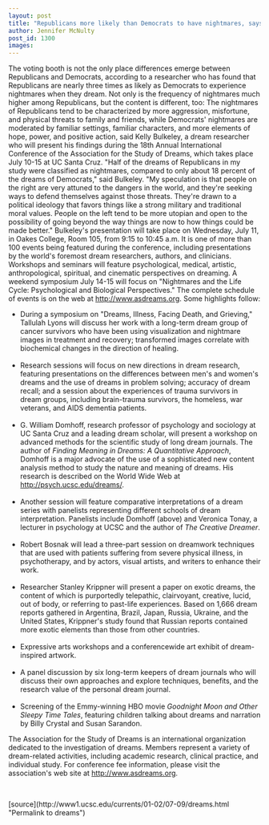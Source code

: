 ```yaml
---
layout: post
title: "Republicans more likely than Democrats to have nightmares, says researcher"
author: Jennifer McNulty
post_id: 1300
images:
---
```


<p>
  The voting booth is not the only place differences emerge between Republicans and Democrats, according to a researcher who has found that Republicans are nearly three times as likely as Democrats to experience nightmares when they dream. Not only is the frequency of nightmares much higher among Republicans, but the content is different, too: The nightmares of Republicans tend to be characterized by more aggression, misfortune, and physical threats to family and friends, while Democrats' nightmares are moderated by familiar settings, familiar characters, and more elements of hope, power, and positive action, said Kelly Bulkeley, a dream researcher who will present his findings during the 18th Annual International Conference of the Association for the Study of Dreams, which takes place July 10-15 at UC Santa Cruz. "Half of the dreams of Republicans in my study were classified as nightmares, compared to only about 18 percent of the dreams of Democrats," said Bulkeley. "My speculation is that people on the right are very attuned to the dangers in the world, and they're seeking ways to defend themselves against those threats. They're drawn to a political ideology that favors things like a strong military and traditional moral values. People on the left tend to be more utopian and open to the possibility of going beyond the way things are now to how things could be made better." Bulkeley's presentation will take place on Wednesday, July 11, in Oakes College, Room 105, from 9:15 to 10:45 a.m. It is one of more than 100 events being featured during the conference, including presentations by the world's foremost dream researchers, authors, and clinicians. Workshops and seminars will feature psychological, medical, artistic, anthropological, spiritual, and cinematic perspectives on dreaming. A weekend symposium July 14-15 will focus on "Nightmares and the Life Cycle: Psychological and Biological Perspectives." The complete schedule of events is on the web at <a href="http://www.asdreams.org">http://www.asdreams.org</a>. Some highlights follow:
</p>
<ul>
  <li>During a symposium on "Dreams, Illness, Facing Death, and Grieving," Tallulah Lyons will discuss her work with a long-term dream group of cancer survivors who have been using visualization and nightmare images in treatment and recovery; transformed images correlate with biochemical changes in the direction of healing.<br>
    <br>
  </li>
  <li>Research sessions will focus on new directions in dream research, featuring presentations on the differences between men's and women's dreams and the use of dreams in problem solving; accuracy of dream recall; and a session about the experiences of trauma survivors in dream groups, including brain-trauma survivors, the homeless, war veterans, and AIDS dementia patients.<br>
    <br>
  </li>
  <li>G. William Domhoff, research professor of psychology and sociology at UC Santa Cruz and a leading dream scholar, will present a workshop on advanced methods for the scientific study of long dream journals. The author of <i>Finding Meaning in Dreams: A Quantitative Approach</i>, Domhoff is a major advocate of the use of a sophisticated new content analysis method to study the nature and meaning of dreams. His research is described on the World Wide Web at <a href="http://psych.ucsc.edu/dreams/">http://psych.ucsc.edu/dreams/</a>.<br>
    <br>
  </li>
  <li>Another session will feature comparative interpretations of a dream series with panelists representing different schools of dream interpretation. Panelists include Domhoff (above) and Veronica Tonay, a lecturer in psychology at UCSC and the author of <i>The Creative Dreamer</i>.<br>
    <br>
  </li>
  <li>Robert Bosnak will lead a three-part session on dreamwork techniques that are used with patients suffering from severe physical illness, in psychotherapy, and by actors, visual artists, and writers to enhance their work.<br>
    <br>
  </li>
  <li>Researcher Stanley Krippner will present a paper on exotic dreams, the content of which is purportedly telepathic, clairvoyant, creative, lucid, out of body, or referring to past-life experiences. Based on 1,666 dream reports gathered in Argentina, Brazil, Japan, Russia, Ukraine, and the United States, Krippner's study found that Russian reports contained more exotic elements than those from other countries.<br>
    <br>
  </li>
  <li>Expressive arts workshops and a conferencewide art exhibit of dream-inspired artwork.<br>
    <br>
  </li>
  <li>A panel discussion by six long-term keepers of dream journals who will discuss their own approaches and explore techniques, benefits, and the research value of the personal dream journal.<br>
    <br>
  </li>
  <li>Screening of the Emmy-winning HBO movie <i>Goodnight Moon and Other Sleepy Time Tales</i>, featuring children talking about dreams and narration by Billy Crystal and Susan Sarandon.
  </li>
</ul>
<p>
  The Association for the Study of Dreams is an international organization dedicated to the investigation of dreams. Members represent a variety of dream-related activities, including academic research, clinical practice, and individual study. For conference fee information, please visit the association's web site at <a href="http://www.asdreams.org">http://www.asdreams.org</a>.
</p>
<p>
  <br>

</p>
<p>

</p>
[source](http://www1.ucsc.edu/currents/01-02/07-09/dreams.html "Permalink to dreams")
